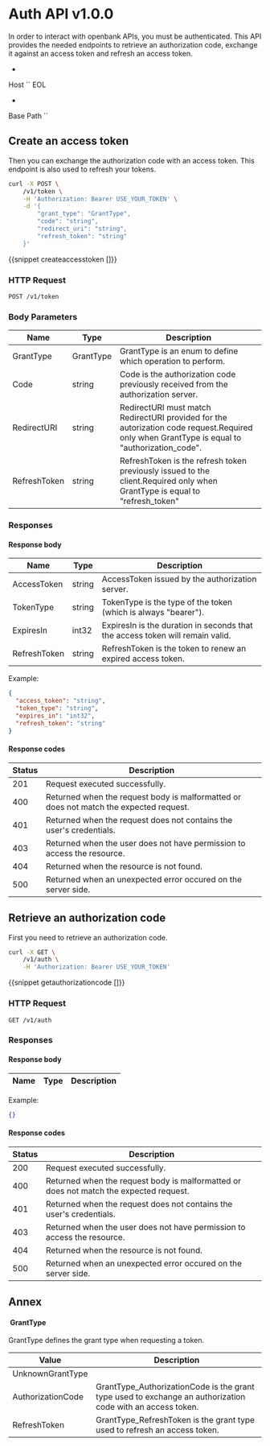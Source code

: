 
# Auth API v1.0.0

In order to interact with openbank APIs, you must be authenticated. This API provides the needed endpoints to retrieve an authorization code, exchange it against an access token and refresh an access token.

*
Host ``
EOL

*
Base Path ``

## Create an access token

Then you can exchange the authorization code with an access token. This endpoint is also used to refresh your tokens.

```sh
curl -X POST \
	/v1/token \
	-H 'Authorization: Bearer USE_YOUR_TOKEN' \
	-d '{
		"grant_type": "GrantType",
		"code": "string",
		"redirect_uri": "string",
		"refresh_token": "string"
	}'
```
{{snippet createaccesstoken []}}

### HTTP Request

`POST /v1/token`

### Body Parameters

| Name         | Type      | Description                                                                                                                                  |
|--------------|-----------|----------------------------------------------------------------------------------------------------------------------------------------------|
| GrantType    | GrantType | GrantType is an enum to define which operation to perform.                                                                                   |
| Code         | string    | Code is the authorization code previously received from the authorization server.                                                            |
| RedirectURI  | string    | RedirectURI must match RedirectURI provided for the autorization code request.Required only when GrantType is equal to "authorization_code". |
| RefreshToken | string    | RefreshToken is the refresh token previously issued to the client.Required only when GrantType is equal to "refresh_token"                   |

### Responses

#### Response body

| Name         | Type   | Description                                                                   |
|--------------|--------|-------------------------------------------------------------------------------|
| AccessToken  | string | AccessToken issued by the authorization server.                               |
| TokenType    | string | TokenType is the type of the token (which is always "bearer").                |
| ExpiresIn    | int32  | ExpiresIn is the duration in seconds that the access token will remain valid. |
| RefreshToken | string | RefreshToken is the token to renew an expired access token.                   |

Example:

```json
{
  "access_token": "string",
  "token_type": "string",
  "expires_in": "int32",
  "refresh_token": "string"
}
```
#### Response codes

| Status | Description                                                                            |
|--------|----------------------------------------------------------------------------------------|
| 201    | Request executed successfully.                                                         |
| 400    | Returned when the request body is malformatted or does not match the expected request. |
| 401    | Returned when the request does not contains the user's credentials.                    |
| 403    | Returned when the user does not have permission to access the resource.                |
| 404    | Returned when the resource is not found.                                               |
| 500    | Returned when an unexpected error occured on the server side.                          |

## Retrieve an authorization code

First you need to retrieve an authorization code.

```sh
curl -X GET \
	/v1/auth \
	-H 'Authorization: Bearer USE_YOUR_TOKEN'
```
{{snippet getauthorizationcode []}}

### HTTP Request

`GET /v1/auth`

### Responses

#### Response body

| Name | Type | Description |
|------|------|-------------|

Example:

```json
{}
```
#### Response codes

| Status | Description                                                                            |
|--------|----------------------------------------------------------------------------------------|
| 200    | Request executed successfully.                                                         |
| 400    | Returned when the request body is malformatted or does not match the expected request. |
| 401    | Returned when the request does not contains the user's credentials.                    |
| 403    | Returned when the user does not have permission to access the resource.                |
| 404    | Returned when the resource is not found.                                               |
| 500    | Returned when an unexpected error occured on the server side.                          |

## Annex

####  GrantType

GrantType defines the grant type when requesting a token.

| Value             | Description                                                                                                |
|-------------------|------------------------------------------------------------------------------------------------------------|
| UnknownGrantType  |                                                                                                            |
| AuthorizationCode | GrantType_AuthorizationCode is the grant type used to exchange an authorization code with an access token. |
| RefreshToken      | GrantType_RefreshToken is the grant type used to refresh an access token.                                  |

